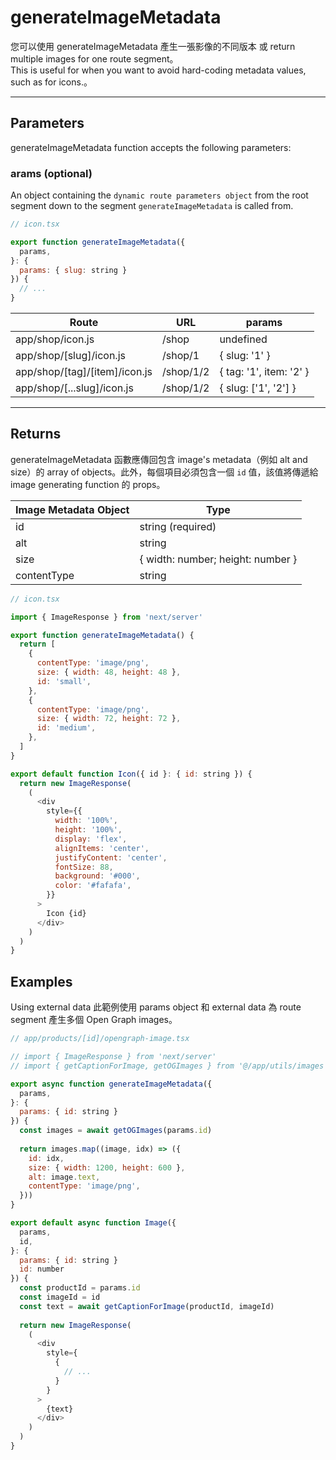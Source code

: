 # generateImageMetadata
您可以使用 generateImageMetadata 產生一張影像的不同版本 或 return multiple images for one route segment。      
This is useful for when you want to avoid hard-coding metadata values, such as for icons.。

---

## Parameters
generateImageMetadata function accepts the following parameters:

### arams (optional)
An object containing the `dynamic route parameters object` from the root segment down to the segment `generateImageMetadata` is called from.

```js
// icon.tsx

export function generateImageMetadata({
  params,
}: {
  params: { slug: string }
}) {
  // ...
}

```

|               Route            |    URL    |           params        |
|  ---------------------------   | --------  |  ---------------------  |
| app/shop/icon.js               | /shop     | undefined               |
| app/shop/[slug]/icon.js        | /shop/1   | { slug: '1' }           |
| app/shop/[tag]/[item]/icon.js  | /shop/1/2 | { tag: '1', item: '2' } |
| app/shop/[...slug]/icon.js     | /shop/1/2 | { slug: ['1', '2'] }    |

---

## Returns

generateImageMetadata 函數應傳回包含 image's metadata（例如 alt and size）的 array of objects。此外，每個項目必須包含一個 `id` 值，該值將傳遞給 image generating function 的 props。

|  Image Metadata Object  |                Type               |
|  ---------------------- | --------------------------------  |
| id                      | string (required)                 |
| alt                     | string                            |
| size                    | { width: number; height: number } |
| contentType             | string                            |

```js
// icon.tsx

import { ImageResponse } from 'next/server'

export function generateImageMetadata() {
  return [
    {
      contentType: 'image/png',
      size: { width: 48, height: 48 },
      id: 'small',
    },
    {
      contentType: 'image/png',
      size: { width: 72, height: 72 },
      id: 'medium',
    },
  ]
}

export default function Icon({ id }: { id: string }) {
  return new ImageResponse(
    (
      <div
        style={{
          width: '100%',
          height: '100%',
          display: 'flex',
          alignItems: 'center',
          justifyContent: 'center',
          fontSize: 88,
          background: '#000',
          color: '#fafafa',
        }}
      >
        Icon {id}
      </div>
    )
  )
}

````

## Examples
Using external data
此範例使用 params object 和 external data 為 route segment 產生多個 Open Graph images。

```js
// app/products/[id]/opengraph-image.tsx

// import { ImageResponse } from 'next/server'
// import { getCaptionForImage, getOGImages } from '@/app/utils/images'

export async function generateImageMetadata({
  params,
}: {
  params: { id: string }
}) {
  const images = await getOGImages(params.id)
 
  return images.map((image, idx) => ({
    id: idx,
    size: { width: 1200, height: 600 },
    alt: image.text,
    contentType: 'image/png',
  }))
}

export default async function Image({
  params,
  id,
}: {
  params: { id: string }
  id: number
}) {
  const productId = params.id
  const imageId = id
  const text = await getCaptionForImage(productId, imageId)
 
  return new ImageResponse(
    (
      <div
        style={
          {
            // ...
          }
        }
      >
        {text}
      </div>
    )
  )
}

```













